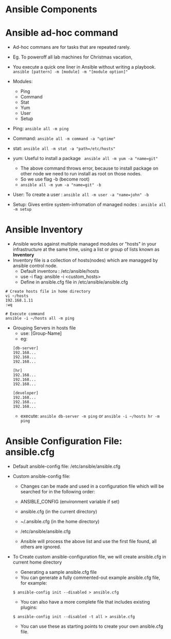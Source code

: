 # Ansible Components

# Ansible ad-hoc command

- Ad-hoc commans are for tasks that are repeated rarely.
- Eg. To poweroff all lab machines for Christmas vacation, 
- You execute a quick one liner in Ansible without writing a playbook.
` ansible [pattern] -m [module] -m "[module option]" `

- Modules:
  - Ping
  - Command
  - Stat
  - Yum
  - User
  - Setup

- Ping: ` ansible all -m ping `
- Command: `ansible all -m command -a "uptime" `
- stat: `ansible all -m stat -a "path=/etc/hosts"` 
- yum: Useful to install a package ` ansible all -m yum -a "name=git"`
  - The above command throws error, because to install package on other node we need to run install as root on those nodes.
  - So we use flag -b (become root)
  - ` ansible all -m yum -a "name=git" -b `
- User: To create a user : ` ansible all -m user -a "name=john" -b `
- Setup: Gives entire system-infromation of managed nodes : ` ansible all -m setup `

# Ansible Inventory

- Ansible works against multiple managed modules or "hosts" in your infrastructure at the same time, using a list or group of lists known as **Inventory**
- Inventory file is a collection of hosts(nodes) which are managged by ansible control node.
  - Default inventoru : /etc/ansible/hosts
  - use -i flag: ansible -i \<custom_hosts\>
  - Define in ansible.cfg file in /etc/ansible/ansible.cfg

```console
# Create hosts file in home directory
vi ~/hosts
192.168.1.11
:wq

# Execute command
ansible -i ~/hosts all -m ping
```
- Grouping Servers in hosts file
  - use: [Group-Name]
  - eg: 
  ```console
  [db-server]
  192.168...
  192.168...
  192.168...

  [hr]
  192.168...
  192.168...
  192.168...

  [developer]
  192.168...
  192.168...
  192.168...

  ```
  - execute: ` ansible db-server -m ping ` or ` ansible -i ~/hosts hr -m ping `

# Ansible Configuration File: ansible.cfg

- Default ansible-config file: /etc/ansible/ansible.cfg
- Custom ansible-config file:
  - Changes can be made and used in a configuration file which will be searched for in the following order:

  - ANSIBLE_CONFIG (environment variable if set)

  - ansible.cfg (in the current directory)

  - ~/.ansible.cfg (in the home directory)

  - /etc/ansible/ansible.cfg

  - Ansible will process the above list and use the first file found, all others are ignored.
- To Create custom ansible-configuration file, we will create ansible.cfg in current home directory

  - Generating a sample ansible.cfg file
  - You can generate a fully commented-out example ansible.cfg file, for example:
  ```
  $ ansible-config init --disabled > ansible.cfg
  ```

  - You can also have a more complete file that includes existing plugins:

  ```
  $ ansible-config init --disabled -t all > ansible.cfg
  ```

  - You can use these as starting points to create your own ansible.cfg file.